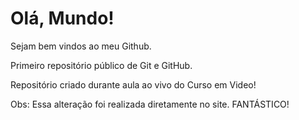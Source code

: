 # Olá, Mundo!

Sejam bem vindos ao meu Github.

Primeiro repositório público de Git e GitHub.

Repositório criado durante aula ao vivo do Curso em Video!

Obs: Essa alteração foi realizada diretamente no site. FANTÁSTICO! 
